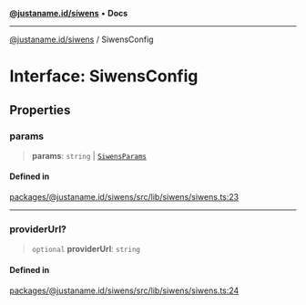 [**@justaname.id/siwens**](../README.md) • **Docs**

***

[@justaname.id/siwens](../globals.md) / SiwensConfig

# Interface: SiwensConfig

## Properties

### params

> **params**: `string` \| [`SiwensParams`](SiwensParams.md)

#### Defined in

[packages/@justaname.id/siwens/src/lib/siwens/siwens.ts:23](https://github.com/JustaName-id/JustaName-sdk/blob/7430def13fc61cd3fc8b89d25e0869ee390cc2d0/packages/@justaname.id/siwens/src/lib/siwens/siwens.ts#L23)

***

### providerUrl?

> `optional` **providerUrl**: `string`

#### Defined in

[packages/@justaname.id/siwens/src/lib/siwens/siwens.ts:24](https://github.com/JustaName-id/JustaName-sdk/blob/7430def13fc61cd3fc8b89d25e0869ee390cc2d0/packages/@justaname.id/siwens/src/lib/siwens/siwens.ts#L24)
